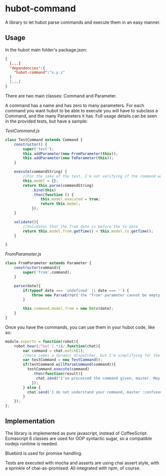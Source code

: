 # hubot-command
A library to let hubot parse commands and execute them in an easy manner.

## Usage

In the hubot main folder's package.json:
```json
{
  [...]
  "dependencies":{
    "hubot-command":"x.y.z"
  }
  [...]
}
````
There are two main classes: Command and Parameter.

A command has a name and has zero to many parameters. For each command you want hubot to be able  to execute you will
have to subclass a Command, and the many Parameters it has. Full usage details can be seen in the provided tests, but 
have a sample:

_TestCommand.js_
````javascript
class TestCommand extends Command {
    constructor() {
        super('test');
        this.addParameter(new FromParameter(this));
        this.addParameter(new ToParameter(this));
    }

    execute(commandString) {
        //For the sake of the test, I'm not verifying if the command was already parsed before
        this.model = {};
        return this.parse(commandString)
            .bind(this)
            .then(function () {
                this.model.executed = true;
                return this.model;
            });
    }

    validate(){
        //Validates that the from date is before the to date
        return this.model.from.getTime() < this.model.to.getTime();
    }

}
````

_FromParameter.js_
````javascript
class FromParameter extends Parameter {
    constructor(command){
        super('from',command);
    }

    parse(date){
        if(typeof date === 'undefined' || date === '') {
            throw new ParseError('the "from" parameter cannot be empty');
        }

        this.command.model.from = new Date(date);
    }
}
````

Once you have the commands, you can use them in your hubot code, like so:
````javascript
module.exports = function(robot){
    robot.hear(/^bot (.*)$/,function(chat){
        var command = chat.match[1];
        //Here comes a dynamic dispatcher, but I'm simplifying for the example
        var testCommand = new TestCommand();
        if(testCommand.willParseCommand(command)){
          testCommand.execute(command)
            .then(function(result){
              chat.send("I've processed the command given, master. May I have a candy? :smile:");
            });
        } else {
          chat.send('I do not understand your command, master :confused:');
        }
    });
};
````

## Implementation
The library is implemented as pure javascript, instead of CoffeeScript. Ecmascript 6 classes are used for OOP syntactic sugar, so
a compatible nodejs runtime is needed.

Bluebird is used for promise handling.

Tests are executed with mocha and asserts are using chai assert style, with a sprinkle of chai-as-promised. All integrated with npm, of course.
